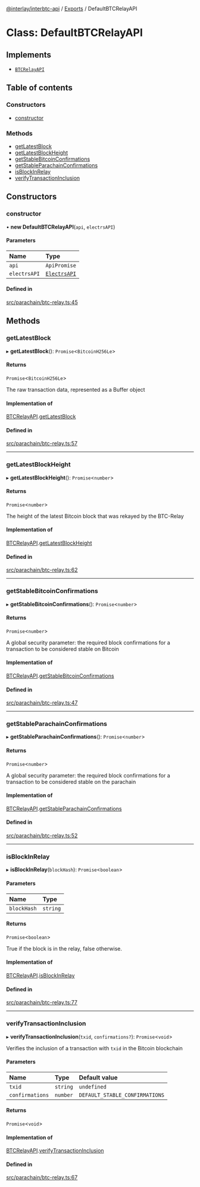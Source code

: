 [@interlay/interbtc-api](/README.md) / [Exports](/modules.md) / DefaultBTCRelayAPI

# Class: DefaultBTCRelayAPI

## Implements

- [`BTCRelayAPI`](/interfaces/BTCRelayAPI.md)

## Table of contents

### Constructors

- [constructor](/classes/DefaultBTCRelayAPI.md#constructor)

### Methods

- [getLatestBlock](/classes/DefaultBTCRelayAPI.md#getlatestblock)
- [getLatestBlockHeight](/classes/DefaultBTCRelayAPI.md#getlatestblockheight)
- [getStableBitcoinConfirmations](/classes/DefaultBTCRelayAPI.md#getstablebitcoinconfirmations)
- [getStableParachainConfirmations](/classes/DefaultBTCRelayAPI.md#getstableparachainconfirmations)
- [isBlockInRelay](/classes/DefaultBTCRelayAPI.md#isblockinrelay)
- [verifyTransactionInclusion](/classes/DefaultBTCRelayAPI.md#verifytransactioninclusion)

## Constructors

### constructor

• **new DefaultBTCRelayAPI**(`api`, `electrsAPI`)

#### Parameters

| Name | Type |
| :------ | :------ |
| `api` | `ApiPromise` |
| `electrsAPI` | [`ElectrsAPI`](/interfaces/ElectrsAPI.md) |

#### Defined in

[src/parachain/btc-relay.ts:45](https://github.com/interlay/interbtc-api/blob/3128908/src/parachain/btc-relay.ts#L45)

## Methods

### getLatestBlock

▸ **getLatestBlock**(): `Promise`<`BitcoinH256Le`\>

#### Returns

`Promise`<`BitcoinH256Le`\>

The raw transaction data, represented as a Buffer object

#### Implementation of

[BTCRelayAPI](/interfaces/BTCRelayAPI.md).[getLatestBlock](/interfaces/BTCRelayAPI.md#getlatestblock)

#### Defined in

[src/parachain/btc-relay.ts:57](https://github.com/interlay/interbtc-api/blob/3128908/src/parachain/btc-relay.ts#L57)

___

### getLatestBlockHeight

▸ **getLatestBlockHeight**(): `Promise`<`number`\>

#### Returns

`Promise`<`number`\>

The height of the latest Bitcoin block that was rekayed by the BTC-Relay

#### Implementation of

[BTCRelayAPI](/interfaces/BTCRelayAPI.md).[getLatestBlockHeight](/interfaces/BTCRelayAPI.md#getlatestblockheight)

#### Defined in

[src/parachain/btc-relay.ts:62](https://github.com/interlay/interbtc-api/blob/3128908/src/parachain/btc-relay.ts#L62)

___

### getStableBitcoinConfirmations

▸ **getStableBitcoinConfirmations**(): `Promise`<`number`\>

#### Returns

`Promise`<`number`\>

A global security parameter: the required block confirmations
for a transaction to be considered stable on Bitcoin

#### Implementation of

[BTCRelayAPI](/interfaces/BTCRelayAPI.md).[getStableBitcoinConfirmations](/interfaces/BTCRelayAPI.md#getstablebitcoinconfirmations)

#### Defined in

[src/parachain/btc-relay.ts:47](https://github.com/interlay/interbtc-api/blob/3128908/src/parachain/btc-relay.ts#L47)

___

### getStableParachainConfirmations

▸ **getStableParachainConfirmations**(): `Promise`<`number`\>

#### Returns

`Promise`<`number`\>

A global security parameter: the required block confirmations
for a transaction to be considered stable on the parachain

#### Implementation of

[BTCRelayAPI](/interfaces/BTCRelayAPI.md).[getStableParachainConfirmations](/interfaces/BTCRelayAPI.md#getstableparachainconfirmations)

#### Defined in

[src/parachain/btc-relay.ts:52](https://github.com/interlay/interbtc-api/blob/3128908/src/parachain/btc-relay.ts#L52)

___

### isBlockInRelay

▸ **isBlockInRelay**(`blockHash`): `Promise`<`boolean`\>

#### Parameters

| Name | Type |
| :------ | :------ |
| `blockHash` | `string` |

#### Returns

`Promise`<`boolean`\>

True if the block is in the relay, false otherwise.

#### Implementation of

[BTCRelayAPI](/interfaces/BTCRelayAPI.md).[isBlockInRelay](/interfaces/BTCRelayAPI.md#isblockinrelay)

#### Defined in

[src/parachain/btc-relay.ts:77](https://github.com/interlay/interbtc-api/blob/3128908/src/parachain/btc-relay.ts#L77)

___

### verifyTransactionInclusion

▸ **verifyTransactionInclusion**(`txid`, `confirmations?`): `Promise`<`void`\>

Verifies the inclusion of a transaction with `txid` in the Bitcoin blockchain

#### Parameters

| Name | Type | Default value |
| :------ | :------ | :------ |
| `txid` | `string` | `undefined` |
| `confirmations` | `number` | `DEFAULT_STABLE_CONFIRMATIONS` |

#### Returns

`Promise`<`void`\>

#### Implementation of

[BTCRelayAPI](/interfaces/BTCRelayAPI.md).[verifyTransactionInclusion](/interfaces/BTCRelayAPI.md#verifytransactioninclusion)

#### Defined in

[src/parachain/btc-relay.ts:67](https://github.com/interlay/interbtc-api/blob/3128908/src/parachain/btc-relay.ts#L67)
